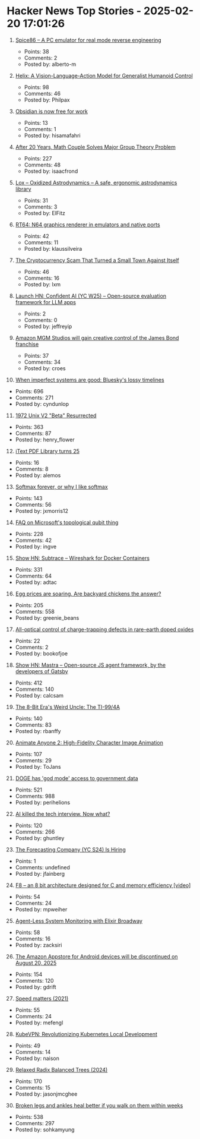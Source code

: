 # Hacker News Top Stories - 2025-02-20 17:01:26

1. [Spice86 – A PC emulator for real mode reverse engineering](https://github.com/OpenRakis/Spice86)
   - Points: 38
   - Comments: 2
   - Posted by: alberto-m

2. [Helix: A Vision-Language-Action Model for Generalist Humanoid Control](https://www.figure.ai/news/helix)
   - Points: 98
   - Comments: 46
   - Posted by: Philpax

3. [Obsidian is now free for work](https://obsidian.md/blog/free-for-work/)
   - Points: 13
   - Comments: 1
   - Posted by: hisamafahri

4. [After 20 Years, Math Couple Solves Major Group Theory Problem](https://www.quantamagazine.org/after-20-years-math-couple-solves-major-group-theory-problem-20250219/)
   - Points: 227
   - Comments: 48
   - Posted by: isaacfrond

5. [Lox – Oxidized Astrodynamics – A safe, ergonomic astrodynamics library](https://github.com/lox-space/lox)
   - Points: 31
   - Comments: 3
   - Posted by: ElFitz

6. [RT64: N64 graphics renderer in emulators and native ports](https://github.com/rt64/rt64)
   - Points: 42
   - Comments: 11
   - Posted by: klaussilveira

7. [The Cryptocurrency Scam That Turned a Small Town Against Itself](https://www.nytimes.com/2025/02/19/magazine/cryptocurrency-scam-kansas-heartland-bank.html)
   - Points: 46
   - Comments: 16
   - Posted by: lxm

8. [Launch HN: Confident AI (YC W25) – Open-source evaluation framework for LLM apps](undefined)
   - Points: 2
   - Comments: 0
   - Posted by: jeffreyip

9. [Amazon MGM Studios will gain creative control of the James Bond franchise](https://www.aboutamazon.com/news/company-news/amazon-mgm-studios-james-bond)
   - Points: 37
   - Comments: 34
   - Posted by: croes

10. [When imperfect systems are good: Bluesky's lossy timelines](https://jazco.dev/2025/02/19/imperfection/)
   - Points: 696
   - Comments: 271
   - Posted by: cyndunlop

11. [1972 Unix V2 "Beta" Resurrected](https://www.tuhs.org/pipermail/tuhs/2025-February/031420.html)
   - Points: 363
   - Comments: 87
   - Posted by: henry_flower

12. [iText PDF Library turns 25](https://itextpdf.com/blog/technical-notes/itext-suite-91-25-years-svg-css-faster-tables)
   - Points: 16
   - Comments: 8
   - Posted by: alemos

13. [Softmax forever, or why I like softmax](https://kyunghyuncho.me/softmax-forever-or-why-i-like-softmax/)
   - Points: 143
   - Comments: 56
   - Posted by: jxmorris12

14. [FAQ on Microsoft's topological qubit thing](https://scottaaronson.blog/?p=8669)
   - Points: 228
   - Comments: 42
   - Posted by: ingve

15. [Show HN: Subtrace – Wireshark for Docker Containers](https://github.com/subtrace/subtrace)
   - Points: 331
   - Comments: 64
   - Posted by: adtac

16. [Egg prices are soaring. Are backyard chickens the answer?](https://civileats.com/2025/02/18/op-ed-egg-prices-are-soaring-bring-out-the-backyard-hens/)
   - Points: 205
   - Comments: 558
   - Posted by: greenie_beans

17. [All-optical control of charge-trapping defects in rare-earth doped oxides](https://www.degruyter.com/document/doi/10.1515/nanoph-2024-0635/html)
   - Points: 22
   - Comments: 2
   - Posted by: bookofjoe

18. [Show HN: Mastra – Open-source JS agent framework, by the developers of Gatsby](https://github.com/mastra-ai/mastra)
   - Points: 412
   - Comments: 140
   - Posted by: calcsam

19. [The 8-Bit Era's Weird Uncle: The TI-99/4A](https://bumbershootsoft.wordpress.com/2025/02/15/the-8-bit-eras-weird-uncle-the-ti-99-4a/)
   - Points: 140
   - Comments: 83
   - Posted by: rbanffy

20. [Animate Anyone 2: High-Fidelity Character Image Animation](https://humanaigc.github.io/animate-anyone-2/)
   - Points: 107
   - Comments: 29
   - Posted by: ToJans

21. [DOGE has 'god mode' access to government data](https://www.theatlantic.com/technology/archive/2025/02/doge-god-mode-access/681719/)
   - Points: 521
   - Comments: 988
   - Posted by: perihelions

22. [AI killed the tech interview. Now what?](https://kanenarraway.com/posts/ai-killed-the-tech-interview-now-what/)
   - Points: 120
   - Comments: 266
   - Posted by: ghuntley

23. [The Forecasting Company (YC S24) Is Hiring](https://www.ycombinator.com/companies/the-forecasting-company/jobs/yxUzVUm-founding-machine-learning-engineer)
   - Points: 1
   - Comments: undefined
   - Posted by: jfainberg

24. [F8 – an 8 bit architecture designed for C and memory efficiency [video]](https://fosdem.org/2025/schedule/event/fosdem-2025-4902-f8-an-8-bit-architecture-designed-for-c-and-memory-efficiency/)
   - Points: 54
   - Comments: 24
   - Posted by: mpweiher

25. [Agent-Less System Monitoring with Elixir Broadway](https://opsmaru.com/blog/agent-less-system-monitoring-with-elixir-broadway)
   - Points: 58
   - Comments: 16
   - Posted by: zacksiri

26. [The Amazon Appstore for Android devices will be discontinued on August 20, 2025](https://www.amazon.com/gp/mas/appstore/android/faq)
   - Points: 154
   - Comments: 120
   - Posted by: gdrift

27. [Speed matters (2021)](https://www.scattered-thoughts.net/writing/speed-matters/)
   - Points: 55
   - Comments: 24
   - Posted by: mefengl

28. [KubeVPN: Revolutionizing Kubernetes Local Development](https://github.com/kubenetworks/kubevpn)
   - Points: 49
   - Comments: 14
   - Posted by: naison

29. [Relaxed Radix Balanced Trees (2024)](https://peter.horne-khan.com/relaxed-radix-balanced-trees/)
   - Points: 170
   - Comments: 15
   - Posted by: jasonjmcghee

30. [Broken legs and ankles heal better if you walk on them within weeks](https://www.scientificamerican.com/article/broken-legs-and-ankles-heal-better-if-you-walk-on-them-within-weeks/)
   - Points: 538
   - Comments: 297
   - Posted by: sohkamyung

